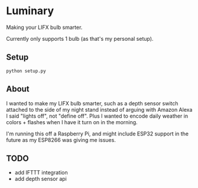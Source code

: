 # Luminary

Making your LIFX bulb smarter.

Currently only supports 1 bulb (as that's my personal setup).

## Setup
`python setup.py`

## About
I wanted to make my LIFX bulb smarter, such as a depth sensor switch attached to the side of my night stand instead of arguing with Amazon Alexa I said "lights off", not "define off". Plus I wanted to encode daily weather in colors + flashes when I have it turn on in the morning.

I'm running this off a Raspberry Pi, and might include ESP32 support in the future as my ESP8266 was giving me issues.

## TODO
- add IFTTT integration
- add depth sensor api
